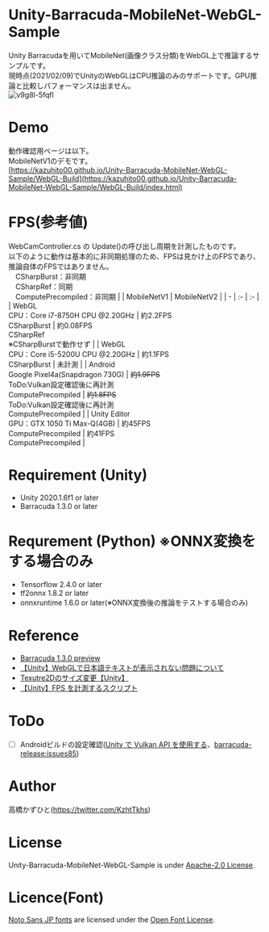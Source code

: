 # Unity-Barracuda-MobileNet-WebGL-Sample
Unity Barracudaを用いてMobileNet(画像クラス分類)をWebGL上で推論するサンプルです。<br>
現時点(2021/02/09)でUnityのWebGLはCPU推論のみのサポートです。GPU推論と比較しパフォーマンスは出ません。<br>
![v9g8l-5fqfl](https://user-images.githubusercontent.com/37477845/107378942-d1a7c480-6b2f-11eb-9e4f-ff17a466685e.gif)

# Demo
動作確認用ページは以下。<br>
MobileNetV1のデモです。<br>
[https://kazuhito00.github.io/Unity-Barracuda-MobileNet-WebGL-Sample/WebGL-Build](https://kazuhito00.github.io/Unity-Barracuda-MobileNet-WebGL-Sample/WebGL-Build/index.html)

# FPS(参考値)
WebCamController.cs の Update()の呼び出し周期を計測したものです。<br>
以下のように動作は基本的に非同期処理のため、FPSは見かけ上のFPSであり、推論自体のFPSではありません。<br>
　CSharpBurst：非同期<br>
　CSharpRef：同期<br>
　ComputePrecompiled：非同期
|  | MobileNetV1 | MobileNetV2 |
| - | :- | :- |
| WebGL<br>CPU：Core i7-8750H CPU @2.20GHz | 約2.2FPS<br>CSharpBurst | 約0.08FPS<br>CSharpRef<br>※CSharpBurstで動作せず |
| WebGL<br>CPU：Core i5-5200U CPU @2.20GHz | 約1.1FPS<br>CSharpBurst | 未計測 |
| Android<br>Google Pixel4a(Snapdragon 730G) | ~~約1.9FPS~~<br>ToDo:Vulkan設定確認後に再計測<br>ComputePrecompiled | ~~約1.8FPS~~<br>ToDo:Vulkan設定確認後に再計測<br>ComputePrecompiled |
| Unity Editor<br>GPU：GTX 1050 Ti Max-Q(4GB) | 約45FPS<br>ComputePrecompiled | 約41FPS<br>ComputePrecompiled |

# Requirement (Unity)
* Unity 2020.1.6f1 or later
* Barracuda 1.3.0 or later

# Requrement (Python) ※ONNX変換をする場合のみ
* Tensorflow 2.4.0 or later
* tf2onnx 1.8.2 or later
* onnxruntime 1.6.0 or later(※ONNX変換後の推論をテストする場合のみ)

# Reference
* [Barracuda 1.3.0 preview](https://docs.unity3d.com/Packages/com.unity.barracuda@1.3/manual/index.html)
* [【Unity】WebGLで日本語テキストが表示されない問題について](https://chiritsumo-blog.com/unity-webgl-japanese/)
* [Texutre2Dのサイズ変更【Unity】](https://kan-kikuchi.hatenablog.com/entry/TextureScale)
* [【Unity】FPS を計測するスクリプト](https://baba-s.hatenablog.com/entry/2019/05/04/220500)

# ToDo
- [ ] Androidビルドの設定確認([Unity で Vulkan API を使用する](http://nakamura001.hatenablog.com/entry/20170621/1498030760)、[barracuda-release:issues85](https://github.com/Unity-Technologies/barracuda-release/issues/85))

# Author
高橋かずひと(https://twitter.com/KzhtTkhs)
 
# License 
Unity-Barracuda-MobileNet-WebGL-Sample is under [Apache-2.0 License](LICENSE).

# Licence(Font)
[Noto Sans JP fonts](https://fonts.google.com/specimen/Noto+Sans+JP) are licensed under the [Open Font License](https://scripts.sil.org/cms/scripts/page.php?site_id=nrsi&id=OFL).
